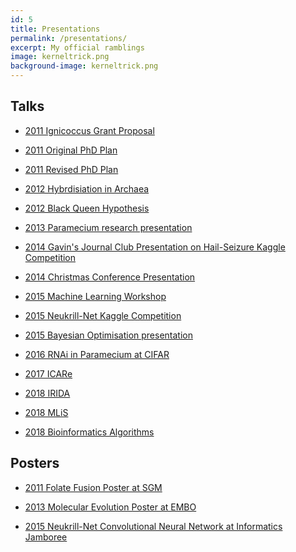 ```yaml
---
id: 5
title: Presentations
permalink: /presentations/
excerpt: My official ramblings
image: kerneltrick.png
background-image: kerneltrick.png
---
```





## Talks

- [2011 Ignicoccus Grant Proposal](http://finlaymagui.re/assets/presentation/archaeagrant_proposal.pdf)

- [2011 Original PhD Plan](http://finlaymagui.re/assets/presentation/phdoriginal_plan.pdf)

- [2011 Revised PhD Plan](http://finlaymagui.re/assets/presentation/phdactual_plan.pdf)

- [2012 Hybrdisiation in Archaea](http://finlaymagui.re/assets/presentation/archaeahybrid_labmeeting.pdf)
 
- [2012 Black Queen Hypothesis](http://finlaymagui.re/assets/presentation/blackqueen_labmeeting.pdf)

- [2013 Paramecium research presentation](http://finlaymagui.re/assets/presentation/phd_ucl_presentation.pdf)

- [2014 Gavin's Journal Club Presentation on Hail-Seizure Kaggle Competition](http://gngdb.github.io/jcpresentation.html)

- [2014 Christmas Conference Presentation](robot_revolution.html)

- [2015 Machine Learning Workshop](getting_into_ml.html)

- [2015 Neukrill-Net Kaggle Competition](NDSB.html)

- [2015 Bayesian Optimisation presentation](bayesopt.html)

- [2016 RNAi in Paramecium at CIFAR](http://finlaymagui.re/assets/presentation/cifar_presentation.pdf)

- [2017 ICARe]()

- [2018 IRIDA]()

- [2018 MLiS]()

- [2018 Bioinformatics Algorithms](http://finlaymagui.re/assets/presentations/phylo.pdf)

## Posters

- [2011 Folate Fusion Poster at SGM](http://finlaymagui.re/assets/posters/sgm_poster.pdf)

- [2013 Molecular Evolution Poster at EMBO](http://finlaymagui.re/assets/posters/embo_yip_poster.pdf)

- [2015 Neukrill-Net Convolutional Neural Network at Informatics Jamboree](http://finlaymagui.re/assets/posters/informatics_poster.pdf)

